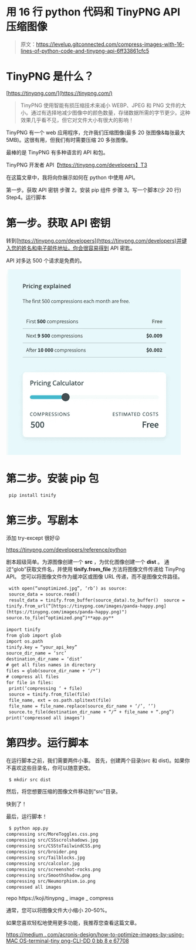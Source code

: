 # 用 16 行 python 代码和 TinyPNG API 压缩图像

> 原文：<https://levelup.gitconnected.com/compress-images-with-16-lines-of-python-code-and-tinypng-api-6ff33861cfc5>

# TinyPNG 是什么？

[https://tinypng.com/](https://tinypng.com/)

> TinyPNG 使用智能有损压缩技术来减小 WEBP、JPEG 和 PNG 文件的大小。通过有选择地减少图像中的颜色数量，存储数据所需的字节更少。这种效果几乎看不见，但它对文件大小有很大的影响！

TinyPNG 有一个 web 应用程序，允许我们压缩图像(最多 20 张图像&每张最大 5MB)。这很有用，但我们有时需要压缩 20 多张图像。

最棒的是 TinyPNG 有多种语言的 API 和包。

TinyPNG 开发者 API【https://tinypng.com/developers】T3

在这篇文章中，我将向你展示如何在 python 中使用 API。

第一步。获取 API 密钥
步骤 2。安装 pip 组件
步骤 3。写一个脚本(少 20 行)
Step4。运行脚本

# 第一步。获取 API 密钥

转到[https://tinypng.com/developers](https://tinypng.com/developers)并键入您的姓名和电子邮件地址。你会很容易得到 API 密匙。

API 对多达 500 个请求是免费的。

![](img/ea848c3a7778a4db6919b17c1966351d.png)

# 第二步。安装 pip 包

```
 pip install tinify 
```

# 第三步。写剧本

添加 try-except 很好😜

https://tinypng.com/developers/reference/python

剧本超级简单。为源图像创建一个 **src** ，为优化图像创建一个 **dist** 。
通过“glob”获取文件名，并使用 **tinify.from_file** 方法将图像文件传递给 TinyPng API。
您可以将图像文件作为缓冲区或图像 URL 传递，而不是图像文件路径。

```
 with open(“unoptimized.jpg”, ‘rb’) as source:
 source_data = source.read()
 result_data = tinify.from_buffer(source_data).to_buffer()  source = tinify.from_url(“[https://tinypng.com/images/panda-happy.png](https://tinypng.com/images/panda-happy.png)")
source.to_file(“optimized.png”)**app.py**

import tinify
from glob import glob
import os.path
tinify.key = “your_api_key”
source_dir_name = ‘src’
destination_dir_name = ‘dist’
# get all files names in directory
files = glob(source_dir_name + ‘/*’)
# compress all files
for file in files:
 print(‘compressing ‘ + file)
 source = tinify.from_file(file)
 file_name, ext = os.path.splitext(file)
 file_name = file_name.replace(source_dir_name + ‘/’, ‘’)
 source.to_file(destination_dir_name + “/” + file_name + “.png”)
print(‘compressed all images’) 
```

# 第四步。运行脚本

在运行脚本之前，我们需要两件小事。
首先，创建两个目录(src 和 dist)。如果你不喜欢这些目录名，你可以随意更改。

```
 $ mkdir src dist 
```

然后，将您想要压缩的图像文件移动到“src”目录。

快到了！

最后，运行脚本！

```
 $ python app.py
compressing src/MoreToggles.css.png
compressing src/CSSscrolshadows.jpg
compressing src/CSStoTailwindCSS.png
compressing src/broider.png
compressing src/Tailblocks.jpg
compressing src/calcolor.jpg
compressing src/screenshot-rocks.png
compressing src/SmoothShadow.png
compressing src/Neumorphism.io.png
compressed all images
```

repo
https://koji/tinypng _ image _ compress

通常，您可以将图像文件大小缩小 20–50%。

如果您喜欢轻松地使用更多功能，我推荐您查看这篇文章。

[https://medium . com/acronis-design/how-to-optimize-images-by-using-MAC OS-terminal-tiny png-CLI-DD 0 bb 8 e 67708](https://medium.com/acronis-design/how-to-optimize-images-by-using-macos-terminal-tinypng-cli-dd0bb8e67708)